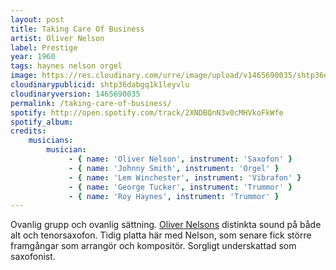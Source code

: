```yaml
---
layout: post
title: Taking Care Of Business
artist: Oliver Nelson
label: Prestige
year: 1960
tags: haynes nelson orgel
image: https://res.cloudinary.com/urre/image/upload/v1465690035/shtp36dabgq1k1leyvlu.jpg
cloudinarypublicid: shtp36dabgq1k1leyvlu
cloudinaryversion: 1465690035
permalink: /taking-care-of-business/
spotify: http://open.spotify.com/track/2XNDBQnN3v0cMHVkoFkWfe
spotify_album: 
credits:
    musicians:
        musician:
             - { name: 'Oliver Nelson', instrument: 'Saxofon' }
             - { name: 'Johnny Smith', instrument: 'Orgel' }
             - { name: 'Lem Winchester', instrument: 'Vibrafon' }
             - { name: 'George Tucker', instrument: 'Trummor' }
             - { name: 'Roy Haynes', instrument: 'Trummor' }
---
```


Ovanlig grupp och ovanlig sättning. <a href="http://en.wikipedia.org/wiki/Oliver_Nelson">Oliver Nelsons</a> distinkta sound på både alt och tenorsaxofon. Tidig platta här med Nelson, som senare fick större framgångar som arrangör och kompositör. Sorgligt underskattad som saxofonist.
